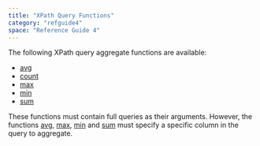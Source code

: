 ```yaml
---
title: "XPath Query Functions"
category: "refguide4"
space: "Reference Guide 4"
---
```

The following XPath query aggregate functions are available:

*   [avg](https://world.mendix.com/display/refguide3/XPath+avg)
*   [count](https://world.mendix.com/display/refguide3/XPath+count)
*   [max](https://world.mendix.com/display/refguide3/XPath+max)
*   [min](https://world.mendix.com/display/refguide3/XPath+min)
*   [sum](https://world.mendix.com/display/refguide3/XPath+sum)

These functions must contain full queries as their arguments. However, the functions [avg](https://world.mendix.com/display/refguide3/XPath+avg), [max](https://world.mendix.com/display/refguide3/XPath+max), [min](https://world.mendix.com/display/refguide3/XPath+min) and [sum](https://world.mendix.com/display/refguide3/XPath+sum) must specify a specific column in the query to aggregate.
